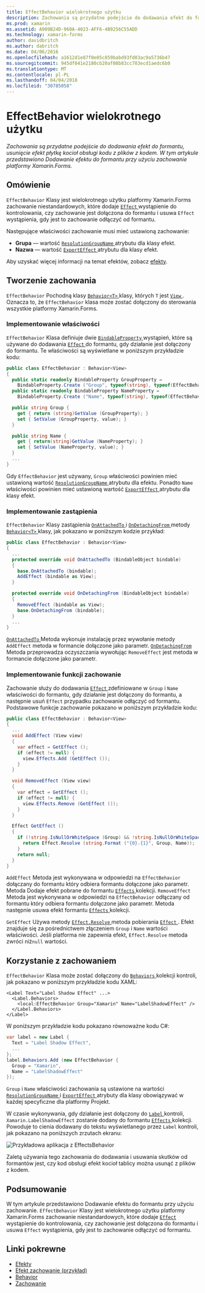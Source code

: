```yaml
---
title: EffectBehavior wielokrotnego użytku
description: Zachowania są przydatne podejście do dodawania efekt do formantu, usunięcie efekt płytkę kocioł obsługi kodu z plików z kodem. W tym artykule przedstawiono Dodawanie efektu do formantu przy użyciu zachowanie platformy Xamarin.Forms.
ms.prod: xamarin
ms.assetid: A909B24D-960A-4023-AFF6-4B9256C55ADD
ms.technology: xamarin-forms
author: davidbritch
ms.author: dabritch
ms.date: 04/06/2016
ms.openlocfilehash: a1612d1e87f0e05c859babd93fd03ac9a5736b47
ms.sourcegitcommit: 945df041e2180cb20af08b83cc703ecd1aedc6b0
ms.translationtype: MT
ms.contentlocale: pl-PL
ms.lasthandoff: 04/04/2018
ms.locfileid: "30785058"
---
```

# <a name="reusable-effectbehavior"></a>EffectBehavior wielokrotnego użytku

_Zachowania są przydatne podejście do dodawania efekt do formantu, usunięcie efekt płytkę kocioł obsługi kodu z plików z kodem. W tym artykule przedstawiono Dodawanie efektu do formantu przy użyciu zachowanie platformy Xamarin.Forms._

## <a name="overview"></a>Omówienie

`EffectBehavior` Klasy jest wielokrotnego użytku platformy Xamarin.Forms zachowanie niestandardowych, które dodaje [ `Effect` ](https://developer.xamarin.com/api/type/Xamarin.Forms.Effect/) wystąpienie do kontrolowania, czy zachowanie jest dołączona do formantu i usuwa `Effect` wystąpienia, gdy jest to zachowanie odłączyć od formantu.

Następujące właściwości zachowanie musi mieć ustawioną zachowanie:

- **Grupa** — wartość [ `ResolutionGroupName` ](https://developer.xamarin.com/api/type/Xamarin.Forms.ResolutionGroupNameAttribute/) atrybutu dla klasy efekt.
- **Nazwa** — wartość [ `ExportEffect` ](https://developer.xamarin.com/api/type/Xamarin.Forms.ExportEffectAttribute/) atrybutu dla klasy efekt.

Aby uzyskać więcej informacji na temat efektów, zobacz [efekty](~/xamarin-forms/app-fundamentals/effects/index.md).

## <a name="creating-the-behavior"></a>Tworzenie zachowania

`EffectBehavior` Pochodną klasy [ `Behavior<T>` ](https://developer.xamarin.com/api/type/Xamarin.Forms.Behavior%3CT%3E/) klasy, których `T` jest [ `View` ](https://developer.xamarin.com/api/type/Xamarin.Forms.View/). Oznacza to, że `EffectBehavior` klasa może zostać dołączony do sterowania wszystkie platformy Xamarin.Forms.

### <a name="implementing-bindable-properties"></a>Implementowanie właściwości

`EffectBehavior` Klasa definiuje dwie [ `BindableProperty` ](https://developer.xamarin.com/api/type/Xamarin.Forms.BindableProperty/) wystąpień, które są używane do dodawania [ `Effect` ](https://developer.xamarin.com/api/type/Xamarin.Forms.Effect/) do formantu, gdy działanie jest dołączony do formantu. Te właściwości są wyświetlane w poniższym przykładzie kodu:

```csharp
public class EffectBehavior : Behavior<View>
{
  public static readonly BindableProperty GroupProperty =
    BindableProperty.Create ("Group", typeof(string), typeof(EffectBehavior), null);
  public static readonly BindableProperty NameProperty =
    BindableProperty.Create ("Name", typeof(string), typeof(EffectBehavior), null);

  public string Group {
    get { return (string)GetValue (GroupProperty); }
    set { SetValue (GroupProperty, value); }
  }

  public string Name {
    get { return(string)GetValue (NameProperty); }
    set { SetValue (NameProperty, value); }
  }
  ...
}
```

Gdy `EffectBehavior` jest używany, `Group` właściwości powinien mieć ustawioną wartość [ `ResolutionGroupName` ](https://developer.xamarin.com/api/type/Xamarin.Forms.ResolutionGroupNameAttribute/) atrybutu dla efektu. Ponadto `Name` właściwości powinien mieć ustawioną wartość [ `ExportEffect` ](https://developer.xamarin.com/api/type/Xamarin.Forms.ExportEffectAttribute/) atrybutu dla klasy efekt.

### <a name="implementing-the-overrides"></a>Implementowanie zastąpienia

`EffectBehavior` Klasy zastąpienia [ `OnAttachedTo` ](https://developer.xamarin.com/api/member/Xamarin.Forms.Behavior%3CT%3E.OnAttachedTo/p/Xamarin.Forms.BindableObject/) i [ `OnDetachingFrom` ](https://developer.xamarin.com/api/member/Xamarin.Forms.Behavior%3CT%3E.OnDetachingFrom/p/Xamarin.Forms.BindableObject/) metody [ `Behavior<T>` ](https://developer.xamarin.com/api/type/Xamarin.Forms.Behavior%3CT%3E/) klasy, jak pokazano w poniższym kodzie przykład:

```csharp
public class EffectBehavior : Behavior<View>
{
  ...
  protected override void OnAttachedTo (BindableObject bindable)
  {
    base.OnAttachedTo (bindable);
    AddEffect (bindable as View);
  }

  protected override void OnDetachingFrom (BindableObject bindable)
  {
    RemoveEffect (bindable as View);
    base.OnDetachingFrom (bindable);
  }
  ...
}
```

[ `OnAttachedTo` ](https://developer.xamarin.com/api/member/Xamarin.Forms.Behavior%3CT%3E.OnAttachedTo/p/Xamarin.Forms.BindableObject/) Metoda wykonuje instalację przez wywołanie metody `AddEffect` metoda w formancie dołączone jako parametr. [ `OnDetachingFrom` ](https://developer.xamarin.com/api/member/Xamarin.Forms.Behavior%3CT%3E.OnDetachingFrom/p/Xamarin.Forms.BindableObject/) Metoda przeprowadza oczyszczania wywołując `RemoveEffect` jest metoda w formancie dołączone jako parametr.

### <a name="implementing-the-behavior-functionality"></a>Implementowanie funkcji zachowanie

Zachowanie służy do dodawania [ `Effect` ](https://developer.xamarin.com/api/type/Xamarin.Forms.Effect/) zdefiniowane w `Group` i `Name` właściwości do formantu, gdy działanie jest dołączony do formantu, a następnie usuń `Effect` przypadku zachowanie odłączyć od formantu. Podstawowe funkcje zachowanie pokazano w poniższym przykładzie kodu:

```csharp
public class EffectBehavior : Behavior<View>
{
  ...
  void AddEffect (View view)
  {
    var effect = GetEffect ();
    if (effect != null) {
      view.Effects.Add (GetEffect ());
    }
  }

  void RemoveEffect (View view)
  {
    var effect = GetEffect ();
    if (effect != null) {
      view.Effects.Remove (GetEffect ());
    }
  }

  Effect GetEffect ()
  {
    if (!string.IsNullOrWhiteSpace (Group) && !string.IsNullOrWhiteSpace (Name)) {
      return Effect.Resolve (string.Format ("{0}.{1}", Group, Name));
    }
    return null;
  }
}
```

`AddEffect` Metoda jest wykonywana w odpowiedzi na `EffectBehavior` dołączany do formantu który odbiera formantu dołączone jako parametr. Metoda Dodaje efekt pobrane do formantu [ `Effects` ](https://developer.xamarin.com/api/property/Xamarin.Forms.Element.Effects/) kolekcji. `RemoveEffect` Metoda jest wykonywana w odpowiedzi na `EffectBehavior` odłączany od formantu który odbiera formantu dołączone jako parametr. Metoda następnie usuwa efekt formantu [ `Effects` ](https://developer.xamarin.com/api/property/Xamarin.Forms.Element.Effects/) kolekcji.

`GetEffect` Używa metody [ `Effect.Resolve` ](https://developer.xamarin.com/api/member/Xamarin.Forms.Effect.Resolve/p/System.String/) metoda pobierania [ `Effect` ](https://developer.xamarin.com/api/type/Xamarin.Forms.Effect/). Efekt znajduje się za pośrednictwem złączeniem `Group` i `Name` wartości właściwości. Jeśli platforma nie zapewnia efekt, `Effect.Resolve` metoda zwróci niż`null` wartości.

## <a name="consuming-the-behavior"></a>Korzystanie z zachowaniem

`EffectBehavior` Klasa może zostać dołączony do [ `Behaviors` ](https://developer.xamarin.com/api/property/Xamarin.Forms.VisualElement.Behaviors/) kolekcji kontroli, jak pokazano w poniższym przykładzie kodu XAML:

```xaml
<Label Text="Label Shadow Effect" ...>
  <Label.Behaviors>
    <local:EffectBehavior Group="Xamarin" Name="LabelShadowEffect" />
  </Label.Behaviors>
</Label>
```

W poniższym przykładzie kodu pokazano równoważne kodu C#:

```csharp
var label = new Label {
  Text = "Label Shadow Effect",
  ...
};
label.Behaviors.Add (new EffectBehavior {
  Group = "Xamarin",
  Name = "LabelShadowEffect"
});
```

`Group` i `Name` właściwości zachowania są ustawione na wartości [ `ResolutionGroupName` ](https://developer.xamarin.com/api/type/Xamarin.Forms.ResolutionGroupNameAttribute/) i [ `ExportEffect` ](https://developer.xamarin.com/api/type/Xamarin.Forms.ExportEffectAttribute/) atrybuty dla klasy obowiązywać w każdej specyficzne dla platformy Projekt.

W czasie wykonywania, gdy działanie jest dołączony do [ `Label` ](https://developer.xamarin.com/api/type/Xamarin.Forms.Label/) kontroli, `Xamarin.LabelShadowEffect` zostanie dodany do formantu [ `Effects` ](https://developer.xamarin.com/api/property/Xamarin.Forms.Element.Effects/) kolekcji. Powoduje to cienia dodawany do tekstu wyświetlanego przez `Label` kontroli, jak pokazano na poniższych zrzutach ekranu:

![](effect-behavior-images/screenshots.png "Przykładowa aplikacja z EffectsBehavior")

Zaletą używania tego zachowania do dodawania i usuwania skutków od formantów jest, czy kod obsługi efekt kocioł tablicy można usunąć z plików z kodem.

## <a name="summary"></a>Podsumowanie

W tym artykule przedstawiono Dodawanie efektu do formantu przy użyciu zachowanie. `EffectBehavior` Klasy jest wielokrotnego użytku platformy Xamarin.Forms zachowanie niestandardowych, które dodaje [ `Effect` ](https://developer.xamarin.com/api/type/Xamarin.Forms.Effect/) wystąpienie do kontrolowania, czy zachowanie jest dołączona do formantu i usuwa `Effect` wystąpienia, gdy jest to zachowanie odłączyć od formantu.


## <a name="related-links"></a>Linki pokrewne

- [Efekty](~/xamarin-forms/app-fundamentals/effects/index.md)
- [Efekt zachowanie (przykład)](https://developer.xamarin.com/samples/xamarin-forms/behaviors/effectbehavior/)
- [Behavior](https://developer.xamarin.com/api/type/Xamarin.Forms.Behavior/)
- [Zachowanie<T>](https://developer.xamarin.com/api/type/Xamarin.Forms.Behavior%3CT%3E/)
